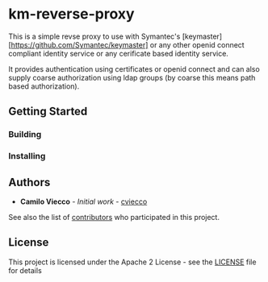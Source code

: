 # km-reverse-proxy

This is a simple revse proxy to use with Symantec's [keymaster][https://github.com/Symantec/keymaster] or
any other openid connect compliant identity service or any cerificate based identity service.

It provides authentication using certificates or openid connect and can also supply coarse authorization
using ldap groups (by coarse this means path based authorization).

## Getting Started

### Building

### Installing

## Authors

* **Camilo Viecco** - *Initial work* - [cviecco](https://github.com/cviecco)

See also the list of [contributors](https://github.com/your/project/contributors) who participated in this project.

## License

This project is licensed under the Apache 2 License - see the [LICENSE](LICENSE) file for details
